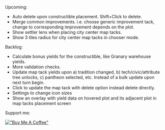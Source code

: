Upcoming:
* Auto delete upon constructible placement. Shift+Click to delete.
* Merge common improvements. i.e. choose generic improvement tack, change to corresponding improvement depends on the plot.
* Show settler lens when placing city center map tacks.
* Show 3 tiles radius for city center map tacks in chooser mode.

Backlog:
* Calculate bonus yields for the constructible, like Granary warehouse yields.
* More validation checks.
* Update map tack yields upon a) tradition changed, b) tech/civic/attribute tree unlocks, c) pantheon selected, etc. Instead of a bulk update upon next turn begin.
* Click to update the map tack with delete option instead delete directly.
* Settings to change icon sizes
* Show an overlay with yield data on hovered plot and its adjacent plot in map tacks placement screen

Support me:

[!["Buy Me A Coffee"](https://i.imgur.com/arBYwRN.png)](https://www.buymeacoffee.com/wltk)
